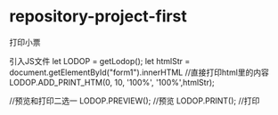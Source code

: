 # repository-project-first
打印小票

引入JS文件
let LODOP = getLodop();
let htmlStr = document.getElementById("form1").innerHTML    //直接打印html里的内容
LODOP.ADD_PRINT_HTM(0, 10, '100%', '100%',htmlStr);

//预览和打印二选一
LODOP.PREVIEW(); //预览
LODOP.PRINT(); //打印
